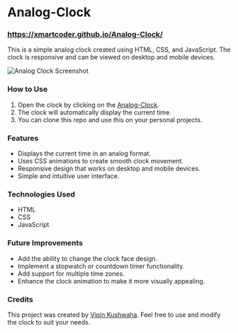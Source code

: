 # Analog-Clock

### https://xmartcoder.github.io/Analog-Clock/

This is a simple analog clock created using HTML, CSS, and JavaScript. The clock is responsive and can be viewed on desktop and mobile devices. 

![Analog Clock Screenshot](https://github.com/vipin2526/Analog-Clock/blob/main/clock-sr.png)

### How to Use

1. Open the clock by clicking on the [Analog-Clock](https://vipin2526.github.io/Analog-Clock/).
2. The clock will automatically display the current time.
3. You can clone this repo and use this on your personal projects.

### Features

- Displays the current time in an analog format.
- Uses CSS animations to create smooth clock movement.
- Responsive design that works on desktop and mobile devices.
- Simple and intuitive user interface.

### Technologies Used

- HTML
- CSS
- JavaScript

### Future Improvements

- Add the ability to change the clock face design.
- Implement a stopwatch or countdown timer functionality.
- Add support for multiple time zones.
- Enhance the clock animation to make it more visually appealing.

### Credits

This project was created by [Vipin Kushwaha](https://github.com/vipin2526). Feel free to use and modify the clock to suit your needs.
